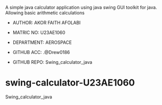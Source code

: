 A simple java calculator application using java swing GUI toolkit for java. Allowing basic arithmetic calculations

* AUTHOR: AKOR FAITH AFOLABI

* MATRIC NO: U23AE1060

* DEPARTMENT: AEROSPACE

* GITHUB ACC: .@Drew0186

* GITHUB REPO: Swing_calculator_java

# swing-calculator-U23AE1060
Swing_calculator_java
